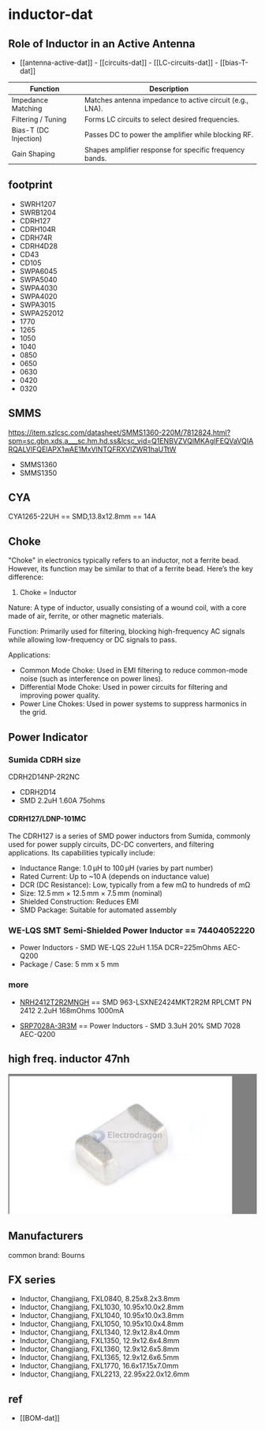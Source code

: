 
# inductor-dat



## Role of Inductor in an Active Antenna

- [[antenna-active-dat]] - [[circuits-dat]] - [[LC-circuits-dat]] - [[bias-T-dat]]

| Function            | Description                                                   |
|---------------------|---------------------------------------------------------------|
| Impedance Matching  | Matches antenna impedance to active circuit (e.g., LNA).      |
| Filtering / Tuning  | Forms LC circuits to select desired frequencies.              |
| Bias-T (DC Injection)| Passes DC to power the amplifier while blocking RF.          |
| Gain Shaping        | Shapes amplifier response for specific frequency bands.       |




## footprint 

- SWRH1207
- SWRB1204
- CDRH127
- CDRH104R 
- CDRH74R 
- CDRH4D28
- CD43
- CD105  
- SWPA6045
- SWPA5040 
- SWPA4030 
- SWPA4020 
- SWPA3015
- SWPA252012
- 1770
- 1265
- 1050
- 1040
- 0850
- 0650
- 0630
- 0420
- 0320



## SMMS

https://item.szlcsc.com/datasheet/SMMS1360-220M/7812824.html?spm=sc.gbn.xds.a___sc.hm.hd.ss&lcsc_vid=Q1ENBVZVQlMKAgIFEQVaVQIARQALVlFQElAPX1wAE1MxVlNTQFRXVlZWR1haUTtW


- SMMS1360
- SMMS1350

## CYA 

CYA1265-22UH == SMD,13.8x12.8mm == 14A 




## Choke

"Choke" in electronics typically refers to an inductor, not a ferrite bead. However, its function may be similar to that of a ferrite bead. Here’s the key difference:

1. Choke = Inductor
   
Nature: A type of inductor, usually consisting of a wound coil, with a core made of air, ferrite, or other magnetic materials.

Function: Primarily used for filtering, blocking high-frequency AC signals while allowing low-frequency or DC signals to pass.

Applications:

- Common Mode Choke: Used in EMI filtering to reduce common-mode noise (such as interference on power lines).
- Differential Mode Choke: Used in power circuits for filtering and improving power quality.
- Power Line Chokes: Used in power systems to suppress harmonics in the grid.


## Power Indicator 

### Sumida CDRH size

CDRH2D14NP-2R2NC

- CDRH2D14
- SMD 2.2uH 1.60A 75ohms

#### CDRH127/LDNP-101MC

The CDRH127 is a series of SMD power inductors from Sumida, commonly used for power supply circuits, DC-DC converters, and filtering applications. Its capabilities typically include:

- Inductance Range: 1.0 µH to 100 µH (varies by part number)
- Rated Current: Up to ~10 A (depends on inductance value)
- DCR (DC Resistance): Low, typically from a few mΩ to hundreds of mΩ
- Size: 12.5 mm × 12.5 mm × 7.5 mm (nominal)
- Shielded Construction: Reduces EMI
- SMD Package: Suitable for automated assembly


### WE-LQS SMT Semi-Shielded Power Inductor == 74404052220

- Power Inductors - SMD WE-LQS 22uH 1.15A DCR=225mOhms AEC-Q200
- Package / Case:	5 mm x 5 mm

### more 

- [NRH2412T2R2MNGH](https://www.mouser.hk/ProductDetail/TAIYO-YUDEN/NRH2412T2R2MNGH?qs=CNQs48zzdnqQ4uJGFCRMww%3D%3D&srsltid=AfmBOorbONwgJOVP5U91Aq9PCxyx5seKdLWzqBq8jmuLSmshvC8Njfuu) == SMD 963-LSXNE2424MKT2R2M RPLCMT PN 2412 2.2uH 168mOhms 1000mA

- [SRP7028A-3R3M](https://www.mouser.com/ProductDetail/Bourns/SRP7028A-3R3M?qs=7z%252BmIopC6%2FLTitLWxClV8Q%3D%3D&srsltid=AfmBOorrXr6al1GPOmKQSg9wmQq6YutyR7t61FIRitgtc2P3wXRlSorp) == Power Inductors - SMD 3.3uH 20% SMD 7028 AEC-Q200

## high freq. inductor 47nh 

![](2024-10-09-18-43-27.png)



## Manufacturers 

common brand: Bourns

## FX series 

- Inductor, Changjiang, FXL0840, 8.25x8.2x3.8mm
- Inductor, Changjiang, FXL1030, 10.95x10.0x2.8mm
- Inductor, Changjiang, FXL1040, 10.95x10.0x3.8mm
- Inductor, Changjiang, FXL1050, 10.95x10.0x4.8mm
- Inductor, Changjiang, FXL1340, 12.9x12.8x4.0mm
- Inductor, Changjiang, FXL1350, 12.9x12.6x4.8mm
- Inductor, Changjiang, FXL1360, 12.9x12.6x5.8mm
- Inductor, Changjiang, FXL1365, 12.9x12.6x6.5mm
- Inductor, Changjiang, FXL1770, 16.6x17.15x7.0mm
- Inductor, Changjiang, FXL2213, 22.95x22.0x12.6mm


## ref 

- [[BOM-dat]]